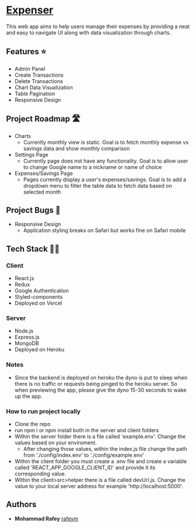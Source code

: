 # [Expenser](https://expense-tracker-beta-puce.vercel.app/)

This web app aims to help users manage their expenses by providing a neat and easy to navigate UI along with data visualization through charts.

## Features ⭐

- Admin Panel
- Create Transactions
- Delete Transactions
- Chart Data Visualization
- Table Pagination
- Responsive Design

## Project Roadmap 🛣

- Charts
  - Currently monthly view is static. Goal is to fetch monthly expense vs savings data and show monthly comparison
- Settings Page
  - Currently page does not have any functionality. Goal is to allow user to change Google name to a nickname or name of choice
- Expenses/Savings Page
  - Pages currently display a user's expenses/savings. Goal is to add a dropdown menu to filter the table data to fetch data based on selected month 

## Project Bugs 🐛
- Responsive Design
  - Application styling breaks on Safari but works fine on Safari mobile

## Tech Stack 👨‍💻

### Client

- React.js
- Redux
- Google Authentication
- Styled-components
- Deployed on Vercel

### Server

- Node.js
- Express.js
- MongoDB
- Deployed on Heroku

### Notes

- Since the backend is deployed on heroku the dyno is put to sleep when there is no traffic or requests being pinged to the heroku server. So when previewing the app, please give the dyno 15-30 seconds to wake up the app.

### How to run project locally
- Clone the repo
- run npm i or npm install both in the server and client folders
- Within the server folder there is a file called 'example.env'. Change the values based on your enviroment.
  - After changing those values, within the index.js file change the path from './config/index.env' to './config/example.env'
- Within the client folder you must create a .env file and create a variable called 'REACT_APP_GOOGLE_CLIENT_ID' and provide it its corresponding value.
- Within the client>src>helper there is a file called devUrl.js. Change the value to your local server address for example 'http://localhost:5000'.

## Authors

- **Mohammad Rafey** [rafeym](https://github.com/rafeym)
